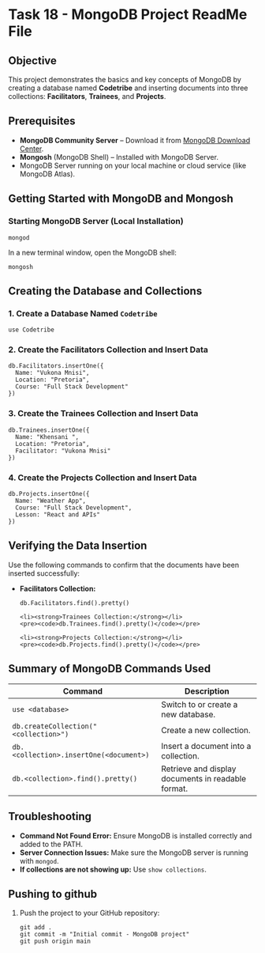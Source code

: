 <!DOCTYPE html>
<html lang="en">
<head>
  <meta charset="UTF-8">
  <meta name="viewport" content="width=device-width, initial-scale=1.0">

    
</head>
<body>

  <h1>Task 18 - MongoDB Project ReadMe File</h1>

  <h2>Objective</h2>
  <p>This project demonstrates the basics and key concepts of MongoDB by creating a database named <strong>Codetribe</strong> and inserting documents into three collections: <strong>Facilitators</strong>, <strong>Trainees</strong>, and <strong>Projects</strong>.</p>

  <h2>Prerequisites</h2>
  <ul>
    <li><strong>MongoDB Community Server</strong> – Download it from <a href="https://www.mongodb.com/try/download/community">MongoDB Download Center</a>.</li>
    <li><strong>Mongosh</strong> (MongoDB Shell) – Installed with MongoDB Server.</li>
    <li>MongoDB Server running on your local machine or cloud service (like MongoDB Atlas).</li>
  </ul>

  <h2>Getting Started with MongoDB and Mongosh</h2>
  <h3>Starting MongoDB Server (Local Installation)</h3>
  <pre><code>mongod</code></pre>
  <p>In a new terminal window, open the MongoDB shell:</p>
  <pre><code>mongosh</code></pre>

  <h2>Creating the Database and Collections</h2>
  <h3>1. Create a Database Named <code>Codetribe</code></h3>
  <pre><code>use Codetribe</code></pre>

  <h3>2. Create the Facilitators Collection and Insert Data</h3>
  <pre><code>db.Facilitators.insertOne({
  Name: "Vukona Mnisi",
  Location: "Pretoria",
  Course: "Full Stack Development"
})</code></pre>

  <h3>3. Create the Trainees Collection and Insert Data</h3>
  <pre><code>db.Trainees.insertOne({
  Name: "Khensani ",
  Location: "Pretoria",
  Facilitator: "Vukona Mnisi"
})</code></pre>

  <h3>4. Create the Projects Collection and Insert Data</h3>
  <pre><code>db.Projects.insertOne({
  Name: "Weather App",
  Course: "Full Stack Development",
  Lesson: "React and APIs"
})</code></pre>

  <h2>Verifying the Data Insertion</h2>
  <p>Use the following commands to confirm that the documents have been inserted successfully:</p>

  <ul>
    <li><strong>Facilitators Collection:</strong></li>
    <pre><code>db.Facilitators.find().pretty()</code></pre>

    <li><strong>Trainees Collection:</strong></li>
    <pre><code>db.Trainees.find().pretty()</code></pre>

    <li><strong>Projects Collection:</strong></li>
    <pre><code>db.Projects.find().pretty()</code></pre>
  </ul>

  <h2>Summary of MongoDB Commands Used</h2>
  <table>
    <thead>
      <tr>
        <th>Command</th>
        <th>Description</th>
      </tr>
    </thead>
    <tbody>
      <tr>
        <td><code>use &lt;database&gt;</code></td>
        <td>Switch to or create a new database.</td>
      </tr>
      <tr>
        <td><code>db.createCollection("&lt;collection&gt;")</code></td>
        <td>Create a new collection.</td>
      </tr>
      <tr>
        <td><code>db.&lt;collection&gt;.insertOne(&lt;document&gt;)</code></td>
        <td>Insert a document into a collection.</td>
      </tr>
      <tr>
        <td><code>db.&lt;collection&gt;.find().pretty()</code></td>
        <td>Retrieve and display documents in readable format.</td>
      </tr>
    </tbody>
  </table>

  <h2>Troubleshooting</h2>
  <ul>
    <li><strong>Command Not Found Error:</strong> Ensure MongoDB is installed correctly and added to the PATH.</li>
    <li><strong>Server Connection Issues:</strong> Make sure the MongoDB server is running with <code>mongod</code>.</li>
    <li><strong>If collections are not showing up:</strong> Use <code>show collections</code>.</li>
  </ul>

  <h2>Pushing to github</h2>
  <ol>
    <li>Push the project to your GitHub repository:
      <pre><code>git add .
git commit -m "Initial commit - MongoDB project"
git push origin main</code></pre>
    </li>

  </ol>


</body>
</html>
